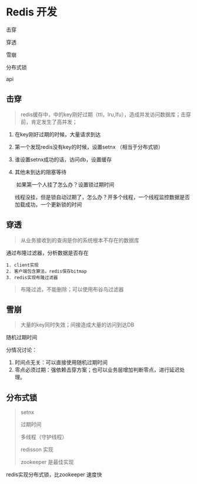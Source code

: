# Redis 开发

击穿

穿透

雪崩

分布式锁

api



## 击穿

>  redis缓存中，中的key刚好过期（ttl，lru,lfu），造成并发访问数据库；击穿前，肯定发生了高并发；

1. 在key刚好过期的时候，大量请求到达

2. 第一个发现redis没有key的时候，设置setnx （相当于分布式锁）

3. 谁设置setnx成功的话，访问db，设置缓存

4. 其他未到达的阻塞等待

   ​	如果第一个人挂了怎么办？设置锁过期时间

   ​    线程没挂，但是锁自动过期了，怎么办？开多个线程，一个线程监控数据是否加载成功，一个更新锁的时间



## 穿透

> 从业务接收到的查询是你的系统根本不存在的数据库

通过布隆过滤器，分析数据是否存在

	1. client实现
 	2. 客户端包含算法，redis保存bitmap
 	3. redis实现布隆过滤器

> 布隆过滤，不能删除；可以使用布谷鸟过滤器



## 雪崩

> 大量的key同时失效；间接造成大量的访问到达DB

随机过期时间

分情况讨论：

1. 时间点无关：可以直接使用随机过期时间
2. 零点必须过期：强依赖击穿方案；也可以业务层增加判断零点，进行延迟处理。



## 分布式锁

> setnx
>
> 过期时间
>
> 多线程（守护线程）
>
> redisson 实现
>
> zookeeper 是最佳实现

redis实现分布式锁，比zookeeper 速度快

